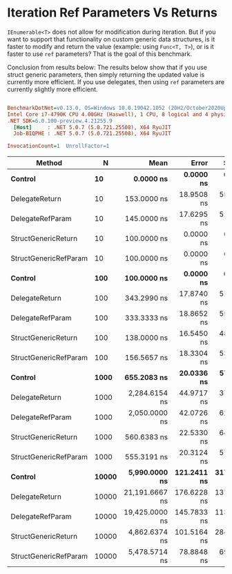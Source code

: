 ﻿# Iteration Ref Parameters Vs Returns

`IEnumerable<T>` does not allow for modification during iteration. But if you want to support
that functionality on custom generic data structures, is it faster to modify and return the
value (example: using `Func<T, T>`), or is it faster to use `ref` parameters? That is the goal
of this benchmark.

Conclusion from results below:
The results below show that if you use struct generic parameters, then simply returning the updated
value is currently more efficient. If you use delegates, then using `ref` parameters are currently slightly
more efficient.

``` ini

BenchmarkDotNet=v0.13.0, OS=Windows 10.0.19042.1052 (20H2/October2020Update)
Intel Core i7-4790K CPU 4.00GHz (Haswell), 1 CPU, 8 logical and 4 physical cores
.NET SDK=6.0.100-preview.4.21255.9
  [Host]     : .NET 5.0.7 (5.0.721.25508), X64 RyuJIT
  Job-BIQPHE : .NET 5.0.7 (5.0.721.25508), X64 RyuJIT

InvocationCount=1  UnrollFactor=1  

```
|                Method |     N |           Mean |       Error |      StdDev |         Median |
|---------------------- |------ |---------------:|------------:|------------:|---------------:|
|               **Control** |    **10** |      **0.0000 ns** |   **0.0000 ns** |   **0.0000 ns** |      **0.0000 ns** |
|        DelegateReturn |    10 |    153.0000 ns |  18.9508 ns |  55.8768 ns |    150.0000 ns |
|      DelegateRefParam |    10 |    145.0000 ns |  17.6295 ns |  51.9810 ns |    100.0000 ns |
|   StructGenericReturn |    10 |    100.0000 ns |   0.0000 ns |   0.0000 ns |    100.0000 ns |
| StructGenericRefParam |    10 |    100.0000 ns |   0.0000 ns |   0.0000 ns |    100.0000 ns |
|               **Control** |   **100** |    **100.0000 ns** |   **0.0000 ns** |   **0.0000 ns** |    **100.0000 ns** |
|        DelegateReturn |   100 |    343.2990 ns |  17.8740 ns |  51.8556 ns |    300.0000 ns |
|      DelegateRefParam |   100 |    333.3333 ns |  18.8652 ns |  55.3283 ns |    300.0000 ns |
|   StructGenericReturn |   100 |    138.0000 ns |  16.5450 ns |  48.7832 ns |    100.0000 ns |
| StructGenericRefParam |   100 |    156.5657 ns |  18.3304 ns |  53.7599 ns |    200.0000 ns |
|               **Control** |  **1000** |    **655.2083 ns** |  **20.0336 ns** |  **57.8015 ns** |    **700.0000 ns** |
|        DelegateReturn |  1000 |  2,284.6154 ns |  44.9717 ns |  37.5534 ns |  2,300.0000 ns |
|      DelegateRefParam |  1000 |  2,050.0000 ns |  42.0726 ns |  62.9724 ns |  2,000.0000 ns |
|   StructGenericReturn |  1000 |    560.6383 ns |  22.5330 ns |  64.2878 ns |    600.0000 ns |
| StructGenericRefParam |  1000 |    555.3191 ns |  20.3124 ns |  57.9526 ns |    600.0000 ns |
|               **Control** | **10000** |  **5,990.0000 ns** | **121.2411 ns** | **317.2668 ns** |  **5,800.0000 ns** |
|        DelegateReturn | 10000 | 21,191.6667 ns | 176.6228 ns | 137.8954 ns | 21,200.0000 ns |
|      DelegateRefParam | 10000 | 19,425.0000 ns | 145.7833 ns | 113.8180 ns | 19,400.0000 ns |
|   StructGenericReturn | 10000 |  4,862.6374 ns | 101.5164 ns | 284.6629 ns |  5,000.0000 ns |
| StructGenericRefParam | 10000 |  5,478.5714 ns |  78.8848 ns |  69.9293 ns |  5,500.0000 ns |
